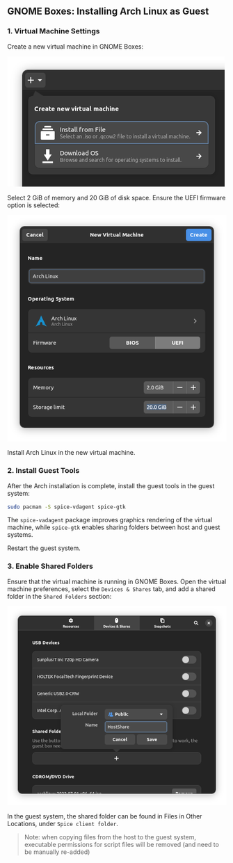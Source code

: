 ## GNOME Boxes: Installing Arch Linux as Guest

### 1. Virtual Machine Settings

Create a new virtual machine in GNOME Boxes:

![](images/boxes-new.png)

Select 2 GiB of memory and 20 GiB of disk space. Ensure the UEFI firmware option is selected:

![](images/boxes-settings.png)

Install Arch Linux in the new virtual machine.

### 2. Install Guest Tools

After the Arch installation is complete, install the guest tools in the guest system:

```bash
sudo pacman -S spice-vdagent spice-gtk
```

The `spice-vadagent` package improves graphics rendering of the virtual machine, while `spice-gtk` enables sharing folders between host and guest systems.

Restart the guest system.

### 3. Enable Shared Folders

Ensure that the virtual machine is running in GNOME Boxes. Open the virtual machine preferences, select the `Devices & Shares` tab, and add a shared folder in the `Shared Folders` section:

![](images/boxes-addshare.png)

In the guest system, the shared folder can be found in Files in Other Locations, under `Spice client folder`.

> Note: when copying files from the host to the guest system, executable permissions for script files will be removed (and need to be manually re-added)
